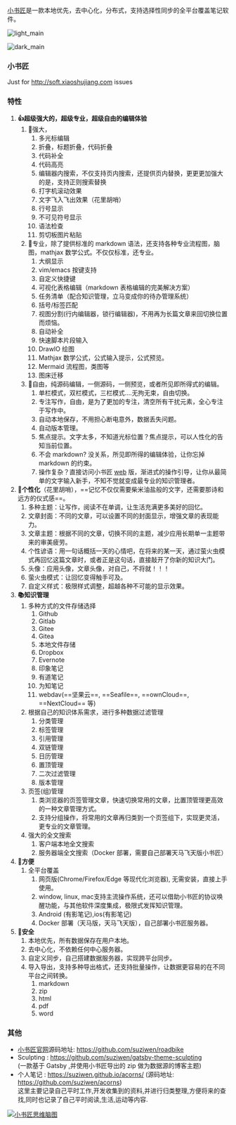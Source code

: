 [小书匠](http://soft.xiaoshujiang.com)是一款本地优先，去中心化，分布式，支持选择性同步的全平台覆盖笔记软件。

![light_main](https://github.com/suziwen/markdownxiaoshujiang/assets/57370/de07ab2d-b30e-470c-8190-f8bb0416c43a)

![dark_main](https://github.com/suziwen/markdownxiaoshujiang/assets/57370/7a3faf74-2a26-4498-a423-98201e910ea0)


### 小书匠

Just for http://soft.xiaoshujiang.com issues


### 特性


1. **👍️超级强大的，超级专业，超级自由的编辑体验**
    1. 💪强大，
        1. 多光标编辑
        2. 折叠，标题折叠，代码折叠
        3. 代码补全
        4. 代码高亮
        5. 编辑器内搜索，不仅支持页内搜索，还提供页内替换，更更更加强大的是，支持正则搜索替换
        6. 打字机滚动效果
        7. 文字飞入飞出效果（花里胡哨）
        8. 行号显示
        9. 不可见符号显示
        10. 语法检查
        11. 剪切板图片粘贴
    2. 🦾专业，除了提供标准的 markdown 语法，还支持各种专业流程图，脑图，mathjax 数学公式。不仅仅标准，还专业。
        1. 大纲显示
        2. vim/emacs 按键支持
        3. 自定义快捷键
        4. 可视化表格编辑（markdown 表格编辑的完美解决方案）
        5. 任务清单（配合知识管理，立马变成你的待办管理系统）
        6. 括号/标签匹配
        7. 视图分割(行内编辑器，锁行编辑器)，不用再为长篇文章来回切换位置而烦恼。
        8. 自动补全
        9. 快速脚本片段输入
        10. DrawIO 绘图
        11. Mathjax 数学公式，公式输入提示，公式预览。
        12. Mermaid 流程图，类图等
        13. 图床迁移
    3. 🏁自由，纯源码编辑，一侧源码，一侧预览，或者所见即所得式的编辑。
        1. 单栏模式，双栏模式，三栏模式....无拘无束，自由切换。
        2. 专注写作，自由，是为了更加的专注，清空所有干扰元素，全心专注于写作中。
        3. 自动本地保存，不用担心断电意外，数据丢失问题。
        4. 自动版本管理。
        5. 焦点提示。文字太多，不知道光标位置？焦点提示，可以人性化的告知当前位置。
        6. 不会 markdown? 没关系，所见即所得的编辑体验，让你忘掉 markdown 的约束。
        7. 操作复杂？直接访问小书匠 [web](https://markdown.xiaoshujiang.com) 版，渐进式的操作引导，让你从最简单的文字输入新手，不知不觉就变成最专业的知识管理者。
2. **💃个性化**（花里胡哨），==记忆不仅仅需要柴米油盐般的文字，还需要那诗和远方的仪式感==。
    1. 多种主题：让写作，阅读不在单调，让生活充满更多美好的回忆。
    2. 文章封面：不同的文章，可以设置不同的封面显示，增强文章的表现能力。
    3. 文章主题：根据不同的文章，切换不同的主题，减少应用长期单一主题带来的审美疲劳。
    4. 个性谚语：用一句话概括一天的心情吧，在将来的某一天，通过萤火虫模式再回忆这篇文章时，或者正是这句话，直接敲开了你新的知识大门。
    5. 头像：应用头像，文章头像，对自己，不将就！！！
    6. 萤火虫模式：让回忆变得触手可及。
    7. 自定义样式：极限样式调整，超越各种不可能的显示效果。
3. **📚️知识管理**
    1. 多种方式的文件存储选择
        1. Github
        2. Gitlab
        3. Gitee
        4. Gitea
        5. 本地文件存储
        6. Dropbox
        7. Evernote
        8. 印象笔记
        9. 有道笔记
        10. 为知笔记
        11. webdav(==坚果云==, ==Seafile==, ==ownCloud==, ==NextCloud== 等)
    2. 根据自己的知识体系需求，进行多种数据过滤管理
        1. 分类管理
        2. 标签管理
        3. 引用管理
        4. 双链管理
        5. 日历管理
        6. 置顶管理
        7. 二次过滤管理
        8. 版本管理
    3. 页签(组)管理
        1. 类浏览器的页签管理文章，快速切换常用的文章，比置顶管理更高效的一种文章管理方式。
        2. 支持分组操作，将常用的文章再归类到一个页签组下，实现更灵活，更专业的文章管理。
    4. 强大的全文搜索
        1. 客户端本地全文搜索
        2. 服务器端全文搜索（Docker 部署，需要自己部署天马飞天版小书匠）
4. **🦸方便**
    1. 全平台覆盖
        1. 网页版(Chrome/Firefox/Edge 等现代化浏览器), 无需安装，直接上手使用。
        2. window, linux, mac支持主流操作系统，还可以借助小书匠的协议唤醒功能，与其他软件深度集成，极限式发挥知识管理。
        3. Android (有影笔记),ios(有影笔记)
        4. Docker 部署（天马版，天马飞天版），自己部署小书匠服务器。
5. **🔏安全**
    1. 本地优先，所有数据保存在用户本地。
    2. 去中心化，不依赖任何中心服务器。
    3. 自定义同步，自己搭建数据服务器，实现跨平台同步。
    4. 导入导出，支持多种导出格式，还支持批量操作，让数据更容易的在不同平台之间转换。
        1. markdown
        2. zip
        3. html
        4. pdf
        5. word




### 其他

- [小书匠官网](http://www.xiaoshujiang.com)源码地址: https://github.com/suziwen/roadbike
- Sculpting : https://github.com/suziwen/gatsby-theme-sculpting  
  (一款基于 Gatsby ,并使用小书匠导出的 zip 做为数据源的博客主题)
- 个人笔记 : https://suziwen.github.io/acorns/ (源码地址: https://github.com/suziwen/acorns)  
  这里主要记录自己平时工作,开发收集到的资料,并进行归类整理,方便将来的查找,同时也记录了自己平时阅读,生活,运动等内容.

[![小书匠思维脑图](xsj.svg)](http://soft.xiaoshujiang.com/blog/mindmap/extense#e7bbbce59088e7a4bae4be8b_12)
